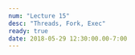 ```yaml
---
num: "Lecture 15"
desc: "Threads, Fork, Exec"
ready: true
date: 2018-05-29 12:30:00.00-7:00
---
```

